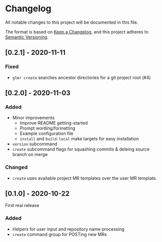 # Changelog
All notable changes to this project will be documented in this file.

The format is based on [Keep a Changelog](https://keepachangelog.com/en/1.0.0/),
and this project adheres to [Semantic Versioning](https://semver.org/spec/v2.0.0.html).

## [0.2.1] - 2020-11-11
### Fixed
 * `glmr create` searches ancestor directories for a git project root (#4)

## [0.2.0] - 2020-11-03
### Added
 * Minor improvements
   - Improve README getting-started
   - Prompt wording/formatting
   - Example configuration file
   - `install` and `build-local` make targets for easy installation
 * `version` subcommand
 * `create` subcommand flags for squashing commits & deleing source branch on merge
### Changed
 * `create` uses available project MR templates over the user MR template.

## [0.1.0] - 2020-10-22
First real release
### Added
 * Helpers for user input and repository name processing
 * `create` command group for POSTing new MRs

